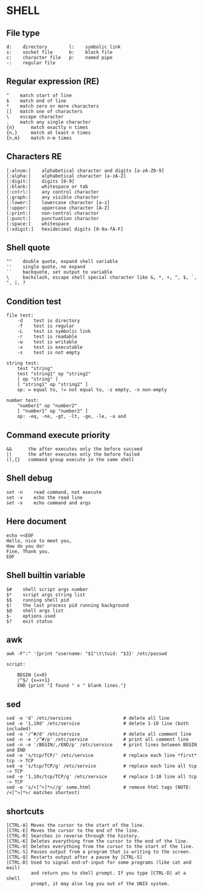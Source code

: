 # SHELL

## File type

    d:    directory        l:    symbolic link
    s:    socket file      b:    block file
    c:    character file   p:    named pipe
    -:    regular file

## Regular expression (RE)

    ^    match start of line
    $    match end of line
    *    match zero or more characters
    []   match one of characters
    \    escape character
    .    match any single character
    {n}      match exactly n times
    {n,}     match at least n times
    {n,m}    match n-m times

## Characters RE

    [:alnum:]    alphabetical character and digits [a-zA-Z0-9]
    [:alpha:]    alphabetical character [a-zA-Z]
    [:digit:]    digits [0-9]
    [:blank:]    whitespace or tab
    [:cntrl:]    any control character
    [:graph:]    any visible character
    [:lower:]    lowercase character [a-z]
    [:upper:]    uppercase character [A-Z]
    [:print:]    non-control character
    [:punct:]    punctuation character
    [:space:]    whitespace
    [:xdigit:]   hexidecimal digits [0-9a-fA-F]

## Shell quote

    ""    double quote, expand shell variable
    ''    single quote, no expand
    ``    backquote, set output to variable
    \     backslash, escape shell special character like &, *, +, ^, $, `, ", |, ?

## Condition test

    file test:
        -d    test is directory
        -f    test is regular
        -L    test is symbolic link
        -r    test is readable
        -w    test is writable
        -x    test is executable
        -s    test is not empty

    string test:
        test "string"
        test "string1" op "string2"
        [ op "string" ]
        [ "string1" op "string2" ]
        op: = equal to, != not equal to, -z empty, -n non-empty

    number test:
        "number1" op "number2"
        [ "number1" op "number2" ]
        op: -eq, -ne, -gt, -lt, -ge, -le, -a and

## Command execute priority

    &&      the after executes only the before succeed
    ||      the after executes only the before failed
    (),{}   command group execute in the same shell

## Shell debug

    set -n    read command, not execute
    set -v    echo the read line
    set -x    echo command and args

## Here document

    echo <<EOF
    Hello, nice to meet you,
    How do you do!
    Fine, Thank you.
    EOF

## Shell builtin variable

    $#    shell script args number
    $*    script args string list
    $$    running shell pid
    $!    the last process pid running background
    $@    shell args list
    $-    options used
    $?    exit status

## awk

    awk -F":" '{print "username: "$1"\t\tuid: "$3}' /etc/passwd

    script:

        BEGIN {x=0}
        /^$/ {x=x+1}
        END {print "I found " x " blank lines."}

## sed

    sed -e 'd' /etc/services                   # delete all line
    sed -e '1,10d' /etc/service                # delete 1-10 line (both included)
    sed -e '/^#/d' /etc/service                # delete all comment line
    sed -n -e '/^#/p' /etc/service             # print all comment line
    sed -n -e '/BEGIN/,/END/p' /etc/service    # print lines between BEGIN and END
    sed -e 's/tcp/TCP/' /etc/service           # replace each line *first* tcp -> TCP
    sed -e 's/tcp/TCP/g' /etc/service          # replace each line all tcp -> TCP
    sed -e '1,10s/tcp/TCP/g' /etc/service      # replace 1-10 line all tcp -> TCP
    sed -e 's/<[^>]*>//g' some.html            # remove html tags (NOTE: /<[^>]*>/ matches shortest)

## shortcuts

    [CTRL-A] Moves the cursor to the start of the line.
    [CTRL-E] Moves the cursor to the end of the line.
    [CTRL-R] Searches in reverse through the history.
    [CTRL-K] Deletes everything from the cursor to the end of the line.
    [CTRL-U] Deletes everything from the cursor to the start of the line.
    [CTRL-S] Pauses output from a program that is writing to the screen.
    [CTRL-Q] Restarts output after a pause by [CTRL-S]
    [CTRL-D] Used to signal end-of-input for some programs (like cat and mail)
             and return you to shell prompt. If you type [CTRL-D] at a shell
             prompt, it may also log you out of the UNIX system.
